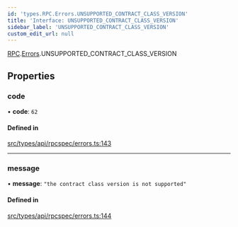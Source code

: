 ```yaml
---
id: 'types.RPC.Errors.UNSUPPORTED_CONTRACT_CLASS_VERSION'
title: 'Interface: UNSUPPORTED_CONTRACT_CLASS_VERSION'
sidebar_label: 'UNSUPPORTED_CONTRACT_CLASS_VERSION'
custom_edit_url: null
---
```


[RPC](../namespaces/types.RPC.md).[Errors](../namespaces/types.RPC.Errors.md).UNSUPPORTED_CONTRACT_CLASS_VERSION

## Properties

### code

• **code**: `62`

#### Defined in

[src/types/api/rpcspec/errors.ts:143](https://github.com/starknet-io/starknet.js/blob/v5.24.2/src/types/api/rpcspec/errors.ts#L143)

---

### message

• **message**: `"the contract class version is not supported"`

#### Defined in

[src/types/api/rpcspec/errors.ts:144](https://github.com/starknet-io/starknet.js/blob/v5.24.2/src/types/api/rpcspec/errors.ts#L144)
